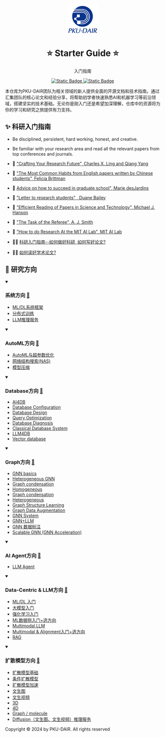 <p align="center">
    <img width="100px" src="assets/group_logo.png" align="center" alt="PKU-DAIR" />
    <h1 align="center">⭐ Starter Guide ⭐</h1>
    <p align="center">入门指南</p>
    <p align="center">
        <a href="https://github.com/PKU-DAIR">
            <img alt="Static Badge" src="https://img.shields.io/badge/%C2%A9-PKU--DAIR-%230e529d?labelColor=%23003985">
        </a>
        <a href="https://github.com/PKU-DAIR">
            <img alt="Static Badge" src="https://img.shields.io/badge/PKU--DAIR-black?logo=github">
        </a>
    </p>
</p>

本仓库为PKU-DAIR团队为相关领域的新人提供全面的开源文档和技术指南。通过汇集团队的核心论文和经验分享，将帮助初学者快速熟悉AI和机器学习等前沿领域，搭建坚实的技术基础。无论你是刚入门还是希望加深理解，仓库中的资源将为你的学习和研究之旅提供有力支持。

## ✨ 科研入门指南


- Be disciplined, persistent, hard working, honest, and creative.

- Be familiar with your research area and read all the relevant papers from top conferences and journals.

- 📔 ["Crafting Your Research Future", Charles X. Ling and Qiang Yang](https://cuibinpku.github.io/resources/Crafting-Your-Research-Future.pdf)

- 📄 ["The Most Common Habits from English papers written by Chinese students", Felicia Brittman](https://cuibinpku.github.io/resources/chinese-english-problem.pdf)


- 📄 [Advice on how to succeed in graduate school", Marie desJardins](https://cuibinpku.github.io/resources/advice.pdf)

- 📄 ["Letter to research students" , Duane Bailey](https://cuibinpku.github.io/resources/research.pdf)

- 📄 ["Efficient Reading of Papers in Science and Technology", Michael J. Hanson](https://cuibinpku.github.io/resources/efficientReading.pdf)

- 📄 ["The Task of the Referee", A. J. Smith](https://cuibinpku.github.io/resources/reviewing-smith.pdf)

- 📄 ["How to do Research At the MIT AI Lab", MIT AI Lab](https://cuibinpku.github.io/resources/MIT-do-research.pdf)

- 🧑‍🏫 [科研入门指南--如何做好科研, 如何写好论文?](docs/tutorials/how_to_do_research.md)

- 🧑‍🏫 [如何读好学术论文?](docs/tutorials/Readme.md)

## 📑 研究方向

<details open>
<summary>

### 系统方向 [🔗](docs/systems/Readme.md)

</summary>

- [ML/DL系统框架](docs/systems/Readme.md#ML/DL系统框架)
- [分布式训练](docs/systems/Readme.md#分布式训练)
- [LLM推理服务](docs/systems/Readme.md#LLM推理服务)
</details>

<details open>
<summary>

### AutoML方向 [🔗](docs/autoML/Readme.md)

</summary>

- [AutoML与超参数优化](docs/autoML/Readme.md#AutoML与超参数优化)
- [网络结构搜索(NAS)](docs/autoML/Readme.md#网络结构搜索(NAS))
- [模型压缩](docs/autoML/Readme.md#模型压缩)
</details>

<details open>
<summary>

### Database方向 [🔗](docs/database/Readme.md)

</summary>

- [AI4DB](docs/database/Readme.md#AI4DB)
- [Database Configuration](docs/database/Readme.md#Database-Configuration)
- [Database Design](docs/database/Readme.md#Database-Design)
- [Query Optimization](docs/database/Readme.md#Query-Optimization)
- [Database Diagnosis](docs/database/Readme.md#Database-Diagnosis)
- [Classical Database System](docs/database/Readme.md#Classical-Database-System)
- [LLM4DB](docs/database/Readme.md#LLM4DB)
- [Vector database](docs/database/Readme.md#Vector-database)
</details>

<details open>
<summary>

### Graph方向 [🔗](docs/graphs/Readme.md)

</summary>

- [GNN basics](docs/graphs/Readme.md#GNN-basics)
- [Heterogeneous GNN](docs/graphs/Readme.md#Heterogeneous-GNN)
- [Graph condensation](docs/graphs/Readme.md#Graph-condensation)
- [Homogeneous](docs/graphs/Readme.md#Homogeneous)
- [Graph condensation](docs/graphs/Readme.md#Graph-condensation)
- [Heterogeneous](docs/graphs/Readme.md#Heterogeneous)
- [Graph Structure Learning](docs/graphs/Readme.md#Graph-Structure-Learning)
- [Graph Data Augmentation](docs/graphs/Readme.md#Graph-Data-Augmentation)
- [GNN System](docs/graphs/Readme.md#GNN-System)
- [GNN+LLM](docs/graphs/Readme.md#GNN+LLM)
- [GNN 数据标注](docs/graphs/Readme.md#GNN-数据标注)
- [Scalable GNN (GNN Acceleration)](docs/graphs/Readme.md#Scalable-GNN-(GNN-Acceleration))
</details>

<details open>
<summary>

### AI Agent方向 [🔗](docs/aiAgents/Readme.md)

</summary>

- [LLM Agent](docs/aiAgents/Readme.md#LLM-Agent)
</details>

<details open>
<summary>

### Data-Centric & LLM方向 [🔗](docs/dcml/Readme.md)

</summary>

- [ML/DL 入门](docs/dcml/Readme.md#ML/DL-入门)
- [大模型入门](docs/dcml/Readme.md#大模型入门)
- [强化学习入门](docs/dcml/Readme.md#强化学习入门)
- [ML数据侧入门+选方向](docs/dcml/Readme.md#ML数据侧入门+选方向)
- [Multimodal LLM](docs/dcml/Readme.md#Multimodal-LLM)
- [Multimodal & Alignment入门+选方向](docs/dcml/Readme.md#Multimodal-&-Alignment入门+选方向)
- [RAG](docs/dcml/Readme.md#RAG)
</details>

<details open>
<summary>

### 扩散模型方向 [🔗](docs/diffusion/Readme.md)

</summary>

- [扩散模型基础](docs/diffusion/Readme.md#扩散模型基础)
- [条件扩散模型](docs/diffusion/Readme.md#条件扩散模型)
- [扩散模型加速](docs/diffusion/Readme.md#扩散模型加速)
- [文生图](docs/diffusion/Readme.md#文生图)
- [文生视频](docs/diffusion/Readme.md#文生视频)
- [3D](docs/diffusion/Readme.md#3D)
- [4D](docs/diffusion/Readme.md#4D)
- [Graph / molecule](docs/diffusion/Readme.md#Graph-/-molecule)
- [Diffusion（文生图、文生视频）推理服务](docs/diffusion/Readme.md#Diffusion（文生图、文生视频）推理服务)
</details>

Copyright © 2024 by PKU-DAIR. All rights reserved